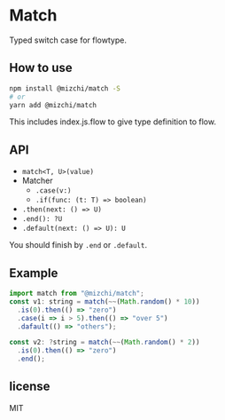# Match

Typed switch case for flowtype.

## How to use

```sh
npm install @mizchi/match -S
# or
yarn add @mizchi/match
```

This includes index.js.flow to give type definition to flow.

## API

- `match<T, U>(value)`
- Matcher
  - `.case(v:)`
  - `.if(func: (t: T) => boolean)`
- `.then(next: () => U)`
- `.end(): ?U`
- `.default(next: () => U): U`

You should finish by `.end` or `.default`.

## Example

```js
import match from "@mizchi/match";
const v1: string = match(~~(Math.random() * 10))
  .is(0).then(() => "zero")
  .case(i => i > 5).then(() => "over 5")
  .dafault(() => "others");

const v2: ?string = match(~~(Math.random() * 2))
  .is(0).then(() => "zero")
  .end();
```

## license

MIT
